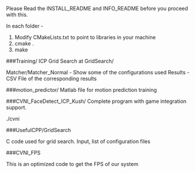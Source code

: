 Please Read the INSTALL_README and INFO_README before you proceed with this.

In each folder - 

1. Modify CMakeLists.txt to point to libraries in your machine
2. cmake .
3. make

###Training/
ICP Grid Search at GridSearch/

Matcher/Matcher_Normal - Show some of the configurations used
Results - CSV File of the corresponding results

###motion_predictor/
Matlab file for motion prediction training

###CVNI_FaceDetect_ICP_Kush/
Complete program with game integration support.

./cvni

###UsefulCPP/GridSearch

C code used for grid search. Input, list of configuration files

###CVNI_FPS

This is an optimized code to get the FPS of our system


